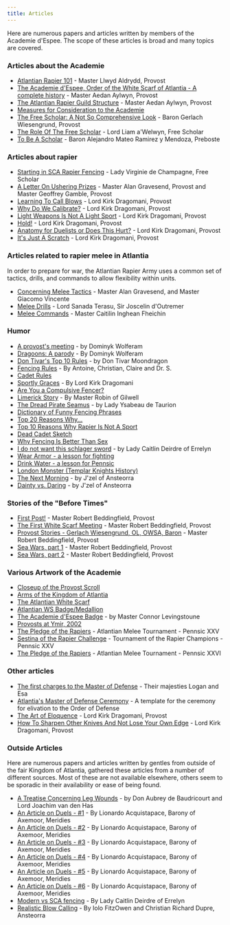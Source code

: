 ```yaml
---
title: Articles
---
```


Here are numerous papers and articles written by members of the Academie d'Espee.  The scope of these articles is broad and many topics are covered.

### Articles about the Academie

* [Atlantian Rapier 101](atlantian-rapier-101) - Master Llwyd Aldrydd, Provost
* [The Academie d'Espee, Order of the White Scarf of Atlantia - A complete history](history) - Master Aedan Aylwyn, Provost
* [The Atlantian Rapier Guild Structure](guild) - Master Aedan Aylwyn, Provost
* [Measures for Consideration to the Academie](guidelines)
* [The Free Scholar: A Not So Comprehensive Look](freescholar-2) - Baron Gerlach Wiesengrund, Provost
* [The Role Of The Free Scholar](freescholar) - Lord Liam a'Welwyn, Free Scholar
* [To Be A Scholar](scholar) - Baron Alejandro Mateo Ramirez y Mendoza, Preboste

### Articles about rapier

* [Starting in SCA Rapier Fencing](starting-in-sca-rapier-fencing.md) - Lady Virginie de Champagne, Free Scholar
* [A Letter On Ushering Prizes](usher) - Master Alan Gravesend, Provost and Master Geoffrey Gamble, Provost
* [Learning To Call Blows](learning-blowcalling) - Lord Kirk Dragomani, Provost
* [Why Do We Calibrate?](why-do-we-calibrate) - Lord Kirk Dragomani, Provost
* [Light Weapons Is Not A Light Sport](light-weapons) - Lord Kirk Dragomani, Provost
* [Hold!](hold) - Lord Kirk Dragomani, Provost
* [Anatomy for Duelists or Does This Hurt?](anatomy-for-duelists) - Lord Kirk Dragomani, Provost
* [It's Just A Scratch](just-a-scratch) - Lord Kirk Dragomani, Provost

### Articles related to rapier melee in Atlantia

In order to prepare for war, the Atlantian Rapier Army uses a common set of tactics, drills, and commands to allow flexibility within units.

* [Concerning Melee Tactics](melee-tactics) - Master Alan Gravesend, and Master Giacomo Vincente
* [Melee Drills](melee-drills) - Lord Sanada Terasu, Sir Joscelin d'Outremer
* [Melee Commands](melee-commands) - Master Caitilin Inghean Fheichin

### Humor

* [A provost's meeting](/humor/provost-meeting) - by Dominyk Wolferam
* [Dragoons: A parody](/humor/dragoons) - By Dominyk Wolferam
* [Don Tivar's Top 10 Rules](/humor/tivar) - by Don Tivar Moondragon
* [Fencing Rules](/humor/suess) - By Antoine, Christian, Claire and Dr. S.
* [Cadet Rules](/humor/cadet-rules)
* [Sportly Graces](/humor/ten-commandments) - By Lord Kirk Dragomani
* [Are You a Compulsive Fencer?](/humor/compulsive)
* [Limerick Story](/humor/limerick) - By Master Robin of Gilwell
* [The Dread Pirate Seamus](/humor/seamus) - by Lady Ysabeau de Taurion
* [Dictionary of Funny Fencing Phrases](/humor/dictionary-of-fencing-phrases)
* [Top 20 Reasons Why...](/humor/top-20)
* [Top 10 Reasons Why Rapier Is Not A Sport](/humor/top-ten-reasons)
* [Dead Cadet Sketch](/humor/dead-cadet.htm)
* [Why Fencing Is Better Than Sex](/humor/better-than-sex)
* [I do not want this schlager sword](/humor/schlager-sword) - by Lady Caitlin Deirdre of Errelyn
* [Wear Armor - a lesson for fighting](/humor/wear-armor)
* [Drink Water - a lesson for Pennsic](/humor/drink-water)
* [London Monster (Templar Knights History)](/humor/templar)
* [The Next Morning](/images/Don_Scaly_and_the_Herald.jpg) - by J'zel of Ansteorra
* [Dainty vs. Daring](/images/Dainty_Daring.jpg) - by J'zel of Ansteorra

### Stories of the "Before Times"

* [First Post!](before-times-intro) - Master Robert Beddingfield, Provost
* [The First White Scarf Meeting](before-times-first-meeting) - Master Robert Beddingfield, Provost
* [Provost Stories - Gerlach Wiesengrund, OL, OWSA, Baron](before-times-gerlach) - Master Robert Beddingfield, Provost
* [Sea Wars, part 1](before-times-seawars-part1) - Master Robert Beddingfield, Provost
* [Sea Wars, part 2](before-times-seawars-part2) - Master Robert Beddingfield, Provost

### Various Artwork of the Academie

* [Closeup of the Provost Scroll](/artwork/scroll)
* [Arms of the Kingdom of Atlantia](/images/Atlantia.gif)
* [The Atlantian White Scarf](/images/ws_shrse.gif)
* [Atlantian WS Badge/Medallion](/images/ws_medallion.gif)
* [The Academie d'Espee Badge](/images/ade_badge.gif) - by Master Connor Levingstoune
* [Provosts at Ymir, 2002](/artwork/group-pictures)
* [The Pledge of the Rapiers](/artwork/poem) - Atlantian Melee Tournament - Pennsic XXV
* [Sestina of the Rapier Challenge](/artwork/poem3) - Tournament of the Rapier Champions - Pennsic XXV
* [The Pledge of the Rapiers](/artwork/poem2) - Atlantian Melee Tournament - Pennsic XXVI

### Other articles

* [The first charges to the Master of Defense](mod-charges) - Their majesties Logan and Esa
* [Atlantia's Master of Defense Ceremony](mod-ceremony) - A template for the ceremony for elivation to the Order of Defense
* [The Art of Eloquence](art-of-eloquence) - Lord Kirk Dragomani, Provost
* [How To Sharpen Other Knives And Not Lose Your Own Edge](how-to-teach) - Lord Kirk Dragomani, Provost

### Outside Articles

Here are numerous papers and articles written by gentles from outside of the fair Kingdom of Atlantia, gathered these articles from a number of different sources.  Most of these are not available elsewhere, others seem to be sporadic in their availability or ease of being found.

* [A Treatise Concerning Leg Wounds](leg-wounds) - by Don Aubrey de Baudricourt and Lord Joachim van den Has
* [An Article on Duels - #1](on-duels/1) - By Lionardo Acquistapace, Barony of Axemoor, Meridies
* [An Article on Duels - #2](on-duels/2) - By Lionardo Acquistapace, Barony of Axemoor, Meridies
* [An Article on Duels - #3](on-duels/3) - By Lionardo Acquistapace, Barony of Axemoor, Meridies
* [An Article on Duels - #4](on-duels/4) - By Lionardo Acquistapace, Barony of Axemoor, Meridies
* [An Article on Duels - #5](on-duels/5) - By Lionardo Acquistapace, Barony of Axemoor, Meridies
* [An Article on Duels - #6](on-duels/6) - By Lionardo Acquistapace, Barony of Axemoor, Meridies
* [Modern vs SCA fencing](modern-vs-sca) - By Lady Caitlin Deirdre of Errelyn
* [Realistic Blow Calling](realistic-blow-calling) - By Iolo FitzOwen and Christian Richard Dupre, Ansteorra
